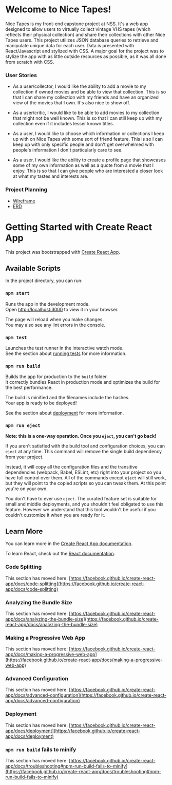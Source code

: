 # Welcome to Nice Tapes!
Nice Tapes is my front-end capstone project at NSS. It's a web app designed to allow users to virtually collect vintage VHS tapes (which reflects their physical collection) and share their collections with other Nice Tapes users. This project utilizes JSON database queries to retrieve and manipulate unique data for each user. Data is presented with React/Javascript and stylized with CSS. A major goal for the project was to stylize the app with as little outside resources as possible, as it was
all done from scratch with CSS.

### User Stories
* As a user/collector, I would like the ability to add a movie to my collection if owned movies and be able to view that collection. This is so that I can share my collection with my friends and have an organized view of the movies that I own. It's also nice to show off.

* As a user/critic, I would like to be able to add movies to my collection that might not be well known. This is so that I can still keep up with my collection even if it includes lesser known titles.

* As a user, I would like to choose which information or collections I keep up with on Nice Tapes with some sort of friend feature. This is so I can keep up with only specific people and don't get overwhelmed with people's information I don't particularly care to see.

* As a user, I would like the ability to create a profile page that showcases some of my own information as well as a quote from a movie that I enjoy. This is so that I can give people who are interested a closer look at what my tastes and interests are.

### Project Planning
- [Wireframe](https://miro.com/app/board/uXjVOHzxGgY=/)
- [ERD](https://dbdiagram.io/d/62113ed9485e433543e16fe4)

# Getting Started with Create React App

This project was bootstrapped with [Create React App](https://github.com/facebook/create-react-app).

## Available Scripts

In the project directory, you can run:

### `npm start`

Runs the app in the development mode.\
Open [http://localhost:3000](http://localhost:3000) to view it in your browser.

The page will reload when you make changes.\
You may also see any lint errors in the console.

### `npm test`

Launches the test runner in the interactive watch mode.\
See the section about [running tests](https://facebook.github.io/create-react-app/docs/running-tests) for more information.

### `npm run build`

Builds the app for production to the `build` folder.\
It correctly bundles React in production mode and optimizes the build for the best performance.

The build is minified and the filenames include the hashes.\
Your app is ready to be deployed!

See the section about [deployment](https://facebook.github.io/create-react-app/docs/deployment) for more information.

### `npm run eject`

**Note: this is a one-way operation. Once you `eject`, you can't go back!**

If you aren't satisfied with the build tool and configuration choices, you can `eject` at any time. This command will remove the single build dependency from your project.

Instead, it will copy all the configuration files and the transitive dependencies (webpack, Babel, ESLint, etc) right into your project so you have full control over them. All of the commands except `eject` will still work, but they will point to the copied scripts so you can tweak them. At this point you're on your own.

You don't have to ever use `eject`. The curated feature set is suitable for small and middle deployments, and you shouldn't feel obligated to use this feature. However we understand that this tool wouldn't be useful if you couldn't customize it when you are ready for it.

## Learn More

You can learn more in the [Create React App documentation](https://facebook.github.io/create-react-app/docs/getting-started).

To learn React, check out the [React documentation](https://reactjs.org/).

### Code Splitting

This section has moved here: [https://facebook.github.io/create-react-app/docs/code-splitting](https://facebook.github.io/create-react-app/docs/code-splitting)

### Analyzing the Bundle Size

This section has moved here: [https://facebook.github.io/create-react-app/docs/analyzing-the-bundle-size](https://facebook.github.io/create-react-app/docs/analyzing-the-bundle-size)

### Making a Progressive Web App

This section has moved here: [https://facebook.github.io/create-react-app/docs/making-a-progressive-web-app](https://facebook.github.io/create-react-app/docs/making-a-progressive-web-app)

### Advanced Configuration

This section has moved here: [https://facebook.github.io/create-react-app/docs/advanced-configuration](https://facebook.github.io/create-react-app/docs/advanced-configuration)

### Deployment

This section has moved here: [https://facebook.github.io/create-react-app/docs/deployment](https://facebook.github.io/create-react-app/docs/deployment)

### `npm run build` fails to minify

This section has moved here: [https://facebook.github.io/create-react-app/docs/troubleshooting#npm-run-build-fails-to-minify](https://facebook.github.io/create-react-app/docs/troubleshooting#npm-run-build-fails-to-minify)
